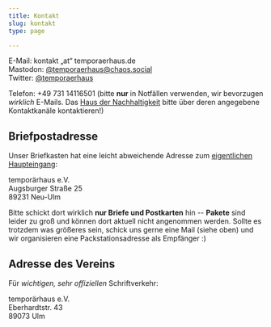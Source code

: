 ```yaml
---
title: Kontakt
slug: kontakt
type: page

---
```

  
E-Mail: kontakt „at“ temporaerhaus.de  
Mastodon: [@temporaerhaus@chaos.social][1]  
Twitter: [@temporaerhaus][2]  

Telefon: +49 731 14116501 (bitte **nur** in Notfällen verwenden, wir bevorzugen _wirklich_ E-Mails. Das [Haus der Nachhaltigkeit](https://www.h-d-n.org/) bitte über deren angegebene Kontaktkanäle kontaktieren!)

## Briefpostadresse

Unser Briefkasten hat eine leicht abweichende Adresse zum [eigentlichen Haupteingang](/das-haus/):

temporärhaus e.V.  
Augsburger Straße 25  
89231 Neu-Ulm


Bitte schickt dort wirklich **nur Briefe und Postkarten** hin -- **Pakete** sind leider zu groß und können dort aktuell nicht angenommen werden.
Sollte es trotzdem was größeres sein, schick uns gerne eine Mail (siehe oben) und wir organisieren eine Packstationsadresse als Empfänger :)


## Adresse des Vereins 

Für _wichtigen, sehr offiziellen_ Schriftverkehr:

temporärhaus e.V.  
Eberhardtstr. 43  
89073 Ulm

 [1]: https://chaos.social/@temporaerhaus
 [2]: https://twitter.com/temporaerhaus

